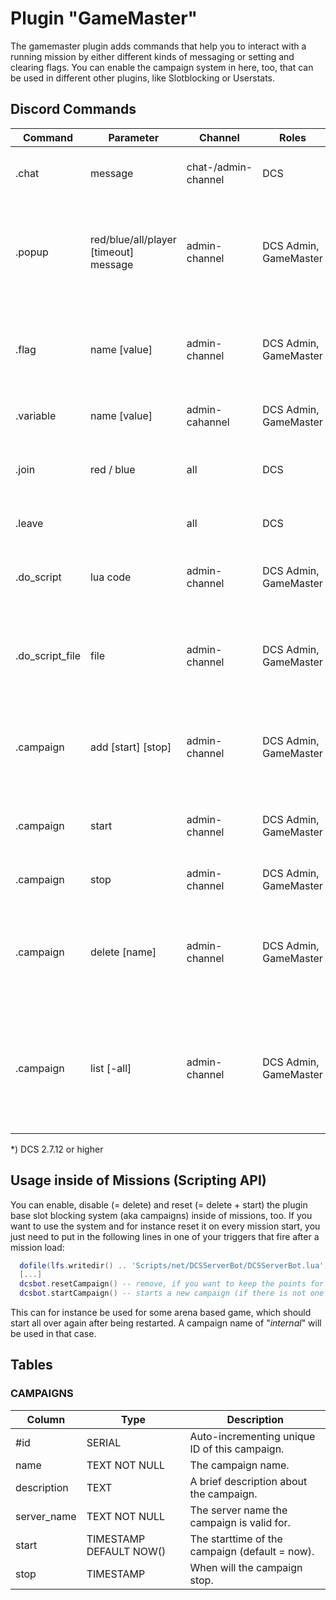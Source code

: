 # Plugin "GameMaster"
The gamemaster plugin adds commands that help you to interact with a running mission by either different kinds of 
messaging or setting and clearing flags. You can enable the campaign system in here, too, that can be used in different
other plugins, like Slotblocking or Userstats.

## Discord Commands

| Command         | Parameter                             | Channel             | Roles                 | Description                                                                                                       |
|-----------------|---------------------------------------|---------------------|-----------------------|-------------------------------------------------------------------------------------------------------------------|
| .chat           | message                               | chat-/admin-channel | DCS                   | Send a message to the DCS in-game-chat.                                                                           |
| .popup          | red/blue/all/player [timeout] message | admin-channel       | DCS Admin, GameMaster | Send a popup to the dedicated coalition or player* in game with an optional timeout.                              |
| .flag           | name [value]                          | admin-channel       | DCS Admin, GameMaster | Sets (or clears) a flag inside the running mission or returns the current value.                                  |
| .variable       | name [value]                          | admin-cahannel      | DCS Admin, GameMaster | Sets (or gets) a mission variable.                                                                                |
| .join           | red / blue                            | all                 | DCS                   | Joins either Coalition Red or Coalition Blue discord groups.                                                      |
| .leave          |                                       | all                 | DCS                   | Leave the current coalition.                                                                                      |
| .do_script      | lua code                              | admin-channel       | DCS Admin, GameMaster | Run specific lua code inside the running mission.                                                                 |
| .do_script_file | file                                  | admin-channel       | DCS Admin, GameMaster | Load a script (relative to Saved Games\DCS...) into the running mission.                                          |
| .campaign       | add <name> [start] [stop]             | admin-channel       | DCS Admin, GameMaster | Creates a new campaign "name", starting at "start" and ending at "stop".                                          |
| .campaign       | start <name>                          | admin-channel       | DCS Admin, GameMaster | Starts a new campaign with the provided name, if none is running.                                                 |
| .campaign       | stop                                  | admin-channel       | DCS Admin, GameMaster | Stops the current campaign.                                                                                       |
| .campaign       | delete [name]                         | admin-channel       | DCS Admin, GameMaster | Deletes a campaign out of the list. If no name is provided the current campaign will be deleted.                  |
| .campaign       | list [-all]                           | admin-channel       | DCS Admin, GameMaster | Lists all available campaigns. If "-all" is not provided (default), only campaigns from now on will be displayed. |

*) DCS 2.7.12 or higher

## Usage inside of Missions (Scripting API)
You can enable, disable (= delete) and reset (= delete + start) the plugin base slot blocking system (aka campaigns) 
inside of missions, too. If you want to use the system and for instance reset it on every mission start, you just need 
to put in the following lines in one of your triggers that fire after a mission load:
```lua
  dofile(lfs.writedir() .. 'Scripts/net/DCSServerBot/DCSServerBot.lua')
  [...]
  dcsbot.resetCampaign() -- remove, if you want to keep the points for players
  dcsbot.startCampaign() -- starts a new campaign (if there is not one started already)
```
This can for instance be used for some arena based game, which should start all over again after being restarted.
A campaign name of "_internal_" will be used in that case.

## Tables
### CAMPAIGNS
| Column      | Type                    | Description                                    |
|-------------|-------------------------|------------------------------------------------|
| #id         | SERIAL                  | Auto-incrementing unique ID of this campaign.  |
| name        | TEXT NOT NULL           | The campaign name.                             |
| description | TEXT                    | A brief description about the campaign.        |
| server_name | TEXT NOT NULL           | The server name the campaign is valid for.     |
| start       | TIMESTAMP DEFAULT NOW() | The starttime of the campaign (default = now). |
| stop        | TIMESTAMP               | When will the campaign stop.                   |
